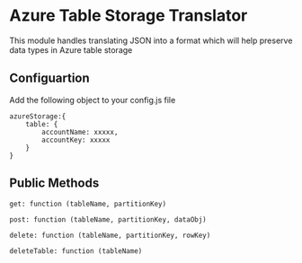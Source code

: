 # Azure Table Storage Translator

This module handles translating JSON into a format which will help preserve data types in Azure table storage

## Configuartion
Add the following object to your config.js file

```
azureStorage:{
    table: {
        accountName: xxxxx,
        accountKey: xxxxx
    }
}
```

## Public Methods

```
get: function (tableName, partitionKey) 

post: function (tableName, partitionKey, dataObj) 

delete: function (tableName, partitionKey, rowKey)

deleteTable: function (tableName)
```
